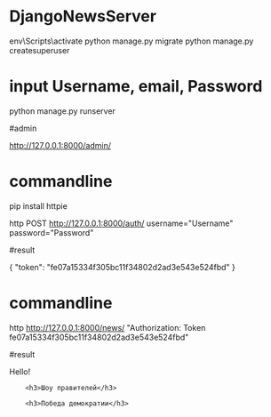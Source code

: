 # DjangoNewsServer

env\Scripts\activate
python manage.py migrate
python manage.py createsuperuser

# input Username, email, Password

python manage.py runserver

#admin

 http://127.0.0.1:8000/admin/

# commandline

pip install httpie

http POST http://127.0.0.1:8000/auth/ username="Username" password="Password"

#result

{
    "token": "fe07a15334f305bc11f34802d2ad3e543e524fbd"
}

# commandline

http  http://127.0.0.1:8000/news/ "Authorization: Token fe07a15334f305bc11f34802d2ad3e543e524fbd"

#result

<!DOCTYPE html>
<html lang="en">
<head>
    <meta charset="UTF-8">
    <title>Title</title>
</head>
<body>
    Hello!

        <h3>Шоу правителей</h3>

        <h3>Победа демократии</h3>

</body>
</html>